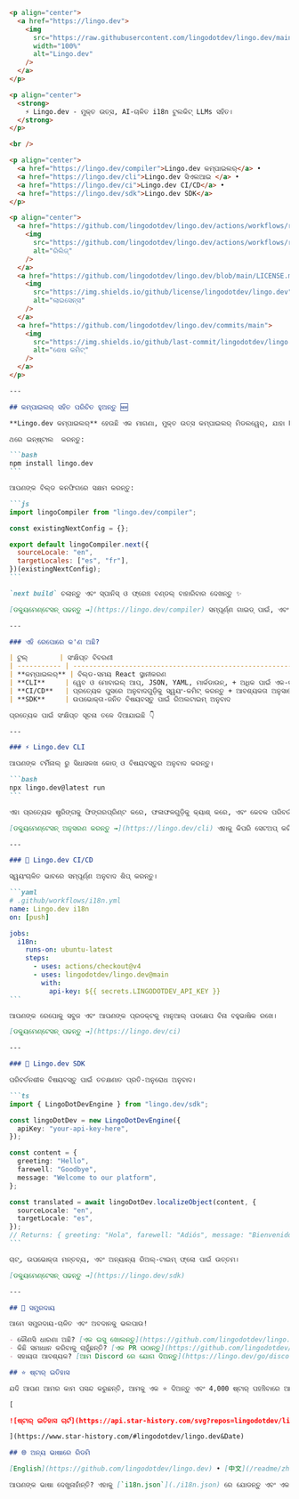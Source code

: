 ````markdown
<p align="center">
  <a href="https://lingo.dev">
    <img
      src="https://raw.githubusercontent.com/lingodotdev/lingo.dev/main/content/banner.compiler.png"
      width="100%"
      alt="Lingo.dev"
    />
  </a>
</p>

<p align="center">
  <strong>
    ⚡ Lingo.dev - ମୁକ୍ତ ଉତ୍ସ, AI-ଚାଳିତ i18n ଟୁଲକିଟ୍ LLMs ସହିତ।
  </strong>
</p>

<br />

<p align="center">
  <a href="https://lingo.dev/compiler">Lingo.dev କମ୍ପାଇଲର୍</a> •
  <a href="https://lingo.dev/cli">Lingo.dev ସିଏଲଆଇ </a> •
  <a href="https://lingo.dev/ci">Lingo.dev CI/CD</a> •
  <a href="https://lingo.dev/sdk">Lingo.dev SDK</a>
</p>

<p align="center">
  <a href="https://github.com/lingodotdev/lingo.dev/actions/workflows/release.yml">
    <img
      src="https://github.com/lingodotdev/lingo.dev/actions/workflows/release.yml/badge.svg"
      alt="ରିଲିଜ୍"
    />
  </a>
  <a href="https://github.com/lingodotdev/lingo.dev/blob/main/LICENSE.md">
    <img
      src="https://img.shields.io/github/license/lingodotdev/lingo.dev"
      alt="ଲାଇସେନ୍ସ"
    />
  </a>
  <a href="https://github.com/lingodotdev/lingo.dev/commits/main">
    <img
      src="https://img.shields.io/github/last-commit/lingodotdev/lingo.dev"
      alt="ଶେଷ କମିଟ୍"
    />
  </a>
</p>

---

## କମ୍ପାଇଲର୍ ସହିତ ପରିଚିତ ହୁଅନ୍ତୁ 🆕

**Lingo.dev କମ୍ପାଇଲର୍** ହେଉଛି ଏକ ମାଗଣା, ମୁକ୍ତ ଉତ୍ସ କମ୍ପାଇଲର୍ ମିଡଲୱେର୍, ଯାହା React କମ୍ପୋନେଣ୍ଟ୍ରେ ଗୁଡିକୁ  ଅନେକ ଭାଷା  ରେ ପରିବର୍ତନ ପାଇଁ ତିଆରି ହେଇଛି ଆଉ ଏହା ଦ୍ବାରା React କମ୍ପୋନେଣ୍ଟ  ରେ କୌଣସି ପରିବର୍ତନ  କରିବାକୁ ପଡିବ ନାହି |

ଥରେ ଇନ୍ଷ୍ଟାଲ  କରନ୍ତୁ:

```bash
npm install lingo.dev
```

ଆପଣଙ୍କ ବିଲ୍ଡ କନଫିଗରେ ସକ୍ଷମ କରନ୍ତୁ:

```js
import lingoCompiler from "lingo.dev/compiler";

const existingNextConfig = {};

export default lingoCompiler.next({
  sourceLocale: "en",
  targetLocales: ["es", "fr"],
})(existingNextConfig);
```

`next build` ଚଲାନ୍ତୁ ଏବଂ ସ୍ପାନିସ୍ ଓ ଫ୍ରେଞ୍ଚ ବଣ୍ଡଲ୍ ବାହାରିବାର ଦେଖନ୍ତୁ ✨

[ଡକ୍ୟୁମେଣ୍ଟେସନ୍ ପଢନ୍ତୁ →](https://lingo.dev/compiler) ସମ୍ପୂର୍ଣ୍ଣ ଗାଇଡ୍ ପାଇଁ, ଏବଂ [ଆମ Discord ରେ ଯୋଗ ଦିଅନ୍ତୁ](https://lingo.dev/go/discord) ଆପଣଙ୍କ ସେଟଅପରେ ସହାୟତା ପାଇବାକୁ।

---

### ଏହି ରେପୋରେ କ'ଣ ଅଛି?

| ଟୁଲ୍        | ସଂକ୍ଷିପ୍ତ ବିବରଣୀ                                                             | ଡକ୍ସ୍                                  |
| ----------- | ---------------------------------------------------------------------------- | --------------------------------------- |
| **କମ୍ପାଇଲର୍** | ବିଲ୍ଡ-ସମୟ React ସ୍ଥାନୀକରଣ                                                 | [/compiler](https://lingo.dev/compiler) |
| **CLI**     | ୱେବ ଓ ମୋବାଇଲ୍ ଆପ୍, JSON, YAML, ମାର୍କଡାଉନ୍, + ଅଧିକ ପାଇଁ ଏକ-କମାଣ୍ଡ ସ୍ଥାନୀକରଣ | [/cli](https://lingo.dev/cli)           |
| **CI/CD**   | ପ୍ରତ୍ୟେକ ପୁସରେ ଅନୁବାଦଗୁଡ଼ିକୁ ସ୍ୱୟଂ-କମିଟ୍ କରନ୍ତୁ + ଆବଶ୍ୟକତା ଅନୁସାରେ ପୁଲ୍ ରିକ୍ୱେଷ୍ଟ ସୃଷ୍ଟି କରନ୍ତୁ | [/ci](https://lingo.dev/ci)             |
| **SDK**     | ଉପଭୋକ୍ତା-ଜନିତ ବିଷୟବସ୍ତୁ ପାଇଁ ରିଅଲଟାଇମ୍ ଅନୁବାଦ                            | [/sdk](https://lingo.dev/sdk)           |

ପ୍ରତ୍ୟେକ ପାଇଁ ସଂକ୍ଷିପ୍ତ ସୂଚନା ତଳେ ଦିଆଯାଇଛି 👇

---

### ⚡️ Lingo.dev CLI

ଆପଣଙ୍କ ଟର୍ମିନାଲ୍ ରୁ ସିଧାସଳଖ କୋଡ୍ ଓ ବିଷୟବସ୍ତୁର ଅନୁବାଦ କରନ୍ତୁ।

```bash
npx lingo.dev@latest run
```

ଏହା ପ୍ରତ୍ୟେକ ଷ୍ଟ୍ରିଙ୍ଗକୁ ଫିଙ୍ଗରପ୍ରିଣ୍ଟ କରେ, ଫଳାଫଳଗୁଡ଼ିକୁ କ୍ୟାଶ୍ କରେ, ଏବଂ କେବଳ ପରିବର୍ତ୍ତିତ ବିଷୟଗୁଡ଼ିକର ପୁନଃ ଅନୁବାଦ କରେ।

[ଡକ୍ୟୁମେଣ୍ଟେସନ୍ ଅନୁସରଣ କରନ୍ତୁ →](https://lingo.dev/cli) ଏହାକୁ କିପରି ସେଟଅପ୍ କରିବେ ଜାଣିବାକୁ।

---

### 🔄 Lingo.dev CI/CD

ସ୍ୱୟଂଚାଳିତ ଭାବରେ ସମ୍ପୂର୍ଣ୍ଣ ଅନୁବାଦ ଶିପ୍ କରନ୍ତୁ।

```yaml
# .github/workflows/i18n.yml
name: Lingo.dev i18n
on: [push]

jobs:
  i18n:
    runs-on: ubuntu-latest
    steps:
      - uses: actions/checkout@v4
      - uses: lingodotdev/lingo.dev@main
        with:
          api-key: ${{ secrets.LINGODOTDEV_API_KEY }}
```

ଆପଣଙ୍କ ରେପୋକୁ ସବୁଜ ଏବଂ ଆପଣଙ୍କ ପ୍ରଡକ୍ଟକୁ ମାନୁଆଲ୍ ପଦକ୍ଷେପ ବିନା ବହୁଭାଷିକ ରଖେ।

[ଡକ୍ୟୁମେଣ୍ଟେସନ୍ ପଢନ୍ତୁ →](https://lingo.dev/ci)

---

### 🧩 Lingo.dev SDK

ପରିବର୍ତନଶୀଳ ବିଷୟବସ୍ତୁ ପାଇଁ ତତକ୍ଷଣାତ ପ୍ରତି-ଅନୁରୋଧ ଅନୁବାଦ।

```ts
import { LingoDotDevEngine } from "lingo.dev/sdk";

const lingoDotDev = new LingoDotDevEngine({
  apiKey: "your-api-key-here",
});

const content = {
  greeting: "Hello",
  farewell: "Goodbye",
  message: "Welcome to our platform",
};

const translated = await lingoDotDev.localizeObject(content, {
  sourceLocale: "en",
  targetLocale: "es",
});
// Returns: { greeting: "Hola", farewell: "Adiós", message: "Bienvenido a nuestra plataforma" }
```

ଚାଟ୍, ଉପଭୋକ୍ତା ମନ୍ତବ୍ୟ, ଏବଂ ଅନ୍ୟାନ୍ୟ ରିଅଲ୍-ଟାଇମ୍ ଫ୍ଲୋ ପାଇଁ ଉତ୍ତମ।

[ଡକ୍ୟୁମେଣ୍ଟେସନ୍ ପଢନ୍ତୁ →](https://lingo.dev/sdk)

---

## 🤝 ସମ୍ପ୍ରଦାୟ

ଆମେ ସମ୍ପ୍ରଦାୟ-ଚାଳିତ ଏବଂ ଅବଦାନକୁ ଭଲପାଉ!

- କୌଣସି ଧାରଣା ଅଛି? [ଏକ ଇସୁ ଖୋଲନ୍ତୁ](https://github.com/lingodotdev/lingo.dev/issues)
- କିଛି ସମାଧାନ କରିବାକୁ ଚାହୁଁଛନ୍ତି? [ଏକ PR ପଠାନ୍ତୁ](https://github.com/lingodotdev/lingo.dev/pulls)
- ସହାୟତା ଆବଶ୍ୟକ? [ଆମ Discord ରେ ଯୋଗ ଦିଅନ୍ତୁ](https://lingo.dev/go/discord)

## ⭐ ଷ୍ଟାର୍ ଇତିହାସ

ଯଦି ଆପଣ ଆମର କାମ ପସନ୍ଦ କରୁଛନ୍ତି, ଆମକୁ ଏକ ⭐ ଦିଅନ୍ତୁ ଏବଂ 4,000 ଷ୍ଟାର୍ ପହଞ୍ଚିବାରେ ଆମକୁ ସାହାଯ୍ୟ କରନ୍ତୁ! 🌟

[

![ଷ୍ଟାର୍ ଇତିହାସ ଚାର୍ଟ](https://api.star-history.com/svg?repos=lingodotdev/lingo.dev&type=Date)

](https://www.star-history.com/#lingodotdev/lingo.dev&Date)

## 🌐 ଅନ୍ୟ ଭାଷାରେ ରିଡମି

[English](https://github.com/lingodotdev/lingo.dev) • [中文](/readme/zh-Hans.md) • [日本語](/readme/ja.md) • [한국어](/readme/ko.md) • [Español](/readme/es.md) • [Français](/readme/fr.md) • [Русский](/readme/ru.md) • [Українська](/readme/uk-UA.md) • [Deutsch](/readme/de.md) • [Italiano](/readme/it.md) • [العربية](/readme/ar.md) • [עברית](/readme/he.md) • [हिन्दी](/readme/hi.md) • [বাংলা](/readme/bn.md) • [فارسی](/readme/fa.md) • [ଓଡ଼ିଆ](/readme/od.md)

ଆପଣଙ୍କ ଭାଷା ଦେଖୁନାହାଁନ୍ତି? ଏହାକୁ [`i18n.json`](./i18n.json) ରେ ଯୋଡନ୍ତୁ ଏବଂ ଏକ PR ଖୋଲନ୍ତୁ!

````